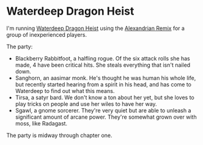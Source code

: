# Waterdeep Dragon Heist


I'm running [Waterdeep Dragon Heist](https://duckduckgo.com/?q=waterdeep+dragon+heist&ia=web)
using the [Alexandrian Remix](https://thealexandrian.net/wordpress/41217/roleplaying-games/dragon-heist-remix-part-1-the-villains)
for a group of inexperienced players.
<!--more-->

The party:

* Blackberry Rabbitfoot, a halfling rogue. Of the six attack rolls she has made,
    4 have been critical hits. She steals everything that isn't nailed down.
* Sanghorn, an aasimar monk. He's thought he was human his whole life, but
    recently started hearing from a spirit in his head, and has come to
    Waterdeep to find out what this means.
* Tirsa, a satyr bard. We don't know a ton about her yet, but she loves to play
    tricks on people and use her wiles to have her way.
* Sgawl, a gnome sorcerer. They're very quiet but are able to unleash a
    significant amount of arcane power. They're somewhat grown over with moss,
    like Radagast.

The party is midway through chapter one.

